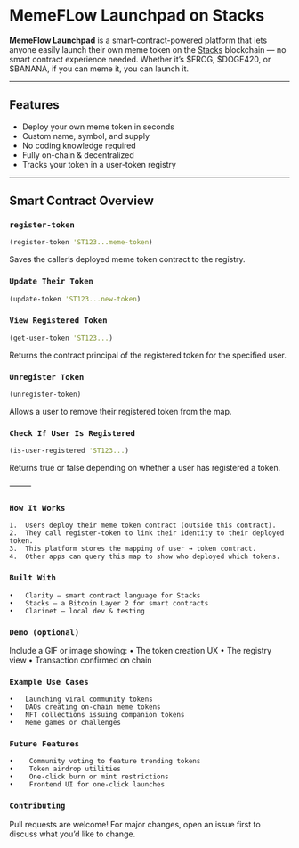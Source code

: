 # MemeFLow Launchpad on Stacks

**MemeFlow Launchpad** is a smart-contract-powered platform that lets anyone easily launch their own meme token on the [Stacks](https://www.stacks.co/) blockchain — no smart contract experience needed. Whether it’s $FROG, $DOGE420, or $BANANA, if you can meme it, you can launch it.

---

## Features

- Deploy your own meme token in seconds
- Custom name, symbol, and supply
- No coding knowledge required
- Fully on-chain & decentralized
- Tracks your token in a user-token registry

---

## Smart Contract Overview

### `register-token`

```clojure
(register-token 'ST123...meme-token)
```

Saves the caller’s deployed meme token contract to the registry.

### `Update Their Token`

```clojure
(update-token 'ST123...new-token)
```

### `View Registered Token`

```clojure
(get-user-token 'ST123...)
```

Returns the contract principal of the registered token for the specified user.

### `Unregister Token`

```clojure
(unregister-token)
```

Allows a user to remove their registered token from the map.

### `Check If User Is Registered`

```clojure
(is-user-registered 'ST123...)
```

Returns true or false depending on whether a user has registered a token.

⸻

### `How It Works`

    1.	Users deploy their meme token contract (outside this contract).
    2.	They call register-token to link their identity to their deployed token.
    3.	This platform stores the mapping of user → token contract.
    4.	Other apps can query this map to show who deployed which tokens.

### `Built With`

    •	Clarity — smart contract language for Stacks
    •	Stacks — a Bitcoin Layer 2 for smart contracts
    •	Clarinet — local dev & testing

### `Demo (optional)`

Include a GIF or image showing:
• The token creation UX
• The registry view
• Transaction confirmed on chain

### `Example Use Cases`

    •	Launching viral community tokens
    •	DAOs creating on-chain meme tokens
    •	NFT collections issuing companion tokens
    •	Meme games or challenges

### `Future Features`

    •	 Community voting to feature trending tokens
    •	 Token airdrop utilities
    •	 One-click burn or mint restrictions
    •	 Frontend UI for one-click launches

### `Contributing`

Pull requests are welcome! For major changes, open an issue first to discuss what you’d like to change.
